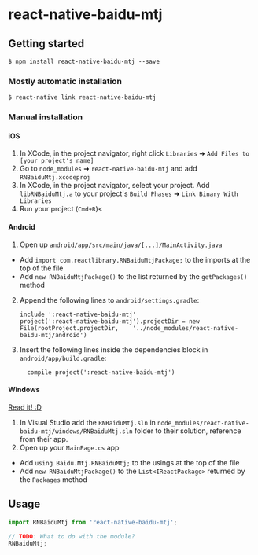 
# react-native-baidu-mtj

## Getting started

`$ npm install react-native-baidu-mtj --save`

### Mostly automatic installation

`$ react-native link react-native-baidu-mtj`

### Manual installation


#### iOS

1. In XCode, in the project navigator, right click `Libraries` ➜ `Add Files to [your project's name]`
2. Go to `node_modules` ➜ `react-native-baidu-mtj` and add `RNBaiduMtj.xcodeproj`
3. In XCode, in the project navigator, select your project. Add `libRNBaiduMtj.a` to your project's `Build Phases` ➜ `Link Binary With Libraries`
4. Run your project (`Cmd+R`)<

#### Android

1. Open up `android/app/src/main/java/[...]/MainActivity.java`
  - Add `import com.reactlibrary.RNBaiduMtjPackage;` to the imports at the top of the file
  - Add `new RNBaiduMtjPackage()` to the list returned by the `getPackages()` method
2. Append the following lines to `android/settings.gradle`:
  	```
  	include ':react-native-baidu-mtj'
  	project(':react-native-baidu-mtj').projectDir = new File(rootProject.projectDir, 	'../node_modules/react-native-baidu-mtj/android')
  	```
3. Insert the following lines inside the dependencies block in `android/app/build.gradle`:
  	```
      compile project(':react-native-baidu-mtj')
  	```

#### Windows
[Read it! :D](https://github.com/ReactWindows/react-native)

1. In Visual Studio add the `RNBaiduMtj.sln` in `node_modules/react-native-baidu-mtj/windows/RNBaiduMtj.sln` folder to their solution, reference from their app.
2. Open up your `MainPage.cs` app
  - Add `using Baidu.Mtj.RNBaiduMtj;` to the usings at the top of the file
  - Add `new RNBaiduMtjPackage()` to the `List<IReactPackage>` returned by the `Packages` method


## Usage
```javascript
import RNBaiduMtj from 'react-native-baidu-mtj';

// TODO: What to do with the module?
RNBaiduMtj;
```
  